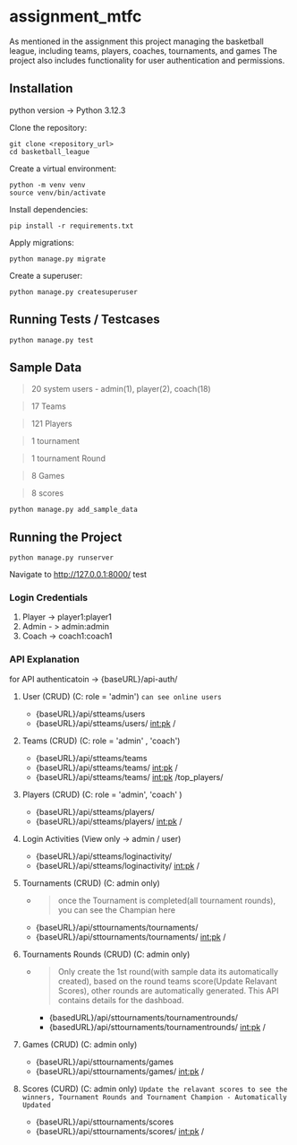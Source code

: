 # assignment_mtfc

As mentioned in the assignment this project managing the basketball league, including teams, players, coaches, tournaments, and games The project also includes functionality for user authentication and permissions.

## Installation 
 python version -> Python 3.12.3 


Clone the repository:
```
git clone <repository_url>
cd basketball_league
```

Create a virtual environment:
```
python -m venv venv
source venv/bin/activate 
```

Install dependencies:
```
pip install -r requirements.txt
```

Apply migrations:
```
python manage.py migrate
```


Create a superuser:
```
python manage.py createsuperuser
```


## Running Tests / Testcases 
```
python manage.py test
```

## Sample Data
> 20 system users - admin(1), player(2), coach(18)

> 17 Teams

> 121 Players

> 1 tournament 

> 1 tournament Round

> 8 Games 

> 8 scores


```
python manage.py add_sample_data

```


## Running the Project
```
python manage.py runserver
```



Navigate to http://127.0.0.1:8000/ test


### Login Credentials 

1. Player -> player1:player1
2. Admin - > admin:admin
3. Coach -> coach1:coach1

### API Explanation 

for API authenticatoin -> {baseURL}/api-auth/
 
 1. User (CRUD) (C: role = 'admin') `can see online users`
    - {baseURL}/api/stteams/users
    - {baseURL}/api/stteams/users/ <int:pk> /

 2. Teams (CRUD) (C: role = 'admin' , 'coach')
    - {baseURL}/api/stteams/teams
    - {baseURL}/api/stteams/teams/ <int:pk> /
    - {baseURL}/api/stteams/teams/ <int:pk> /top_players/

 3. Players (CRUD)  (C: role = 'admin', 'coach' )   
    - {baseURL}/api/stteams/players/
    - {baseURL}/api/stteams/players/ <int:pk> /

 4. Login Activities  (View only -> admin / user)
    -  {baseURL}/api/stteams/loginactivity/
    -  {baseURL}/api/stteams/loginactivity/ <int:pk> /


 5. Tournaments (CRUD) (C: admin only)
     - > once the Tournament is completed(all tournament rounds), you can see the Champian here
    -  {baseURL}/api/sttournaments/tournaments/
    -  {baseURL}/api/sttournaments/tournaments/ <int:pk> /

 6. Tournaments Rounds (CRUD) (C: admin only)  
    - > Only create the 1st round(with sample data its automatically created), based on the round teams score(Update Relavant Scores), other rounds are automatically generated. This API contains details for the dashboad.

        -  {basedURL}/api/sttournaments/tournamentrounds/
        -  {basedURL}/api/sttournaments/tournamentrounds/ <int:pk> /

 7. Games (CRUD) (C: admin only)
    -  {baseURL}/api/sttournaments/games
    -  {baseURL}/api/sttournaments/games/ <int:pk> /

 8. Scores (CURD) (C: admin only)  `Update the relavant scores to see the winners, Tournament Rounds and Tournament Champion - Automatically Updated`
    -  {baseURL}/api/sttournaments/scores
    -  {baseURL}/api/sttournaments/scores/ <int:pk> /






